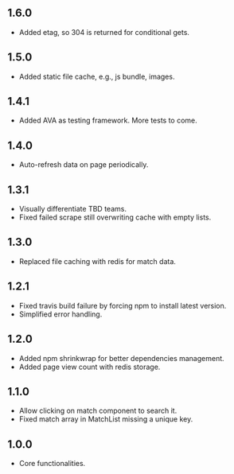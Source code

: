 ## 1.6.0
- Added etag, so 304 is returned for conditional gets.

## 1.5.0
- Added static file cache, e.g., js bundle, images.

## 1.4.1
- Added AVA as testing framework. More tests to come.

## 1.4.0
- Auto-refresh data on page periodically.

## 1.3.1
- Visually differentiate TBD teams.
- Fixed failed scrape still overwriting cache with empty lists.

## 1.3.0
- Replaced file caching with redis for match data.

## 1.2.1
- Fixed travis build failure by forcing npm to install latest version.
- Simplified error handling.

## 1.2.0
- Added npm shrinkwrap for better dependencies management.
- Added page view count with redis storage.

## 1.1.0
- Allow clicking on match component to search it.
- Fixed match array in MatchList missing a unique key.

## 1.0.0
- Core functionalities.

